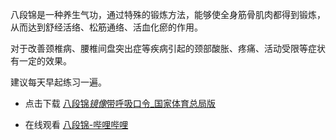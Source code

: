 八段锦是一种养生气功，通过特殊的锻炼方法，能够使全身筋骨肌肉都得到锻炼，从而达到舒经活络、松筋通络、活血化瘀的作用。

对于改善颈椎病、腰椎间盘突出症等疾病引起的颈部酸胀、疼痛、活动受限等症状有一定的效果。

建议每天早起练习一遍。

- 点击下载 [八段锦*镜像*带呼吸口令\_国家体育总局版](https://github.com/AnsonZnl/RehabilitationGuide/raw/main/%E5%85%AB%E6%AE%B5%E9%94%A6%E8%A7%86%E9%A2%91/%E5%85%AB%E6%AE%B5%E9%94%A6_%E9%95%9C%E5%83%8F_%E5%B8%A6%E5%91%BC%E5%90%B8%E5%8F%A3%E4%BB%A4_%E5%9B%BD%E5%AE%B6%E4%BD%93%E8%82%B2%E6%80%BB%E5%B1%80%E7%89%88.mp4)

- 在线观看 [八段锦-哔哩哔哩](https://search.bilibili.com/video?keyword=%E5%85%AB%E6%AE%B5%E9%94%A6)

